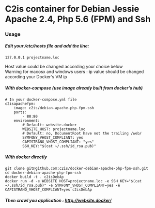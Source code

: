 # C2is container for Debian Jessie Apache 2.4, Php 5.6 (FPM) and Ssh

### Usage 

##### Edit your /etc/hosts file and add the line:
```
127.0.0.1 projectname.loc
```
Host value could be changed according your choice below  
Warning for macosx and windows users : ip value should be changed according your Docker's VM ip

##### With docker-compose (use image already built from docker's hub)
```
# In your docker-compose.yml file
c2isapachefpm:
    image: c2is/debian-apache-php-fpm-ssh
    ports:
        - 80:80
    environment:
        # Default: website.docker
        WEBSITE_HOST: projectname.loc
        # Default: no, DocumentRoot have not the trailing /web/
        SYMFONY_VHOST_COMPLIANT: yes
        CAPISTRANO_VHOST_COMPLIANT: "yes"
        SSH_KEY:"$(cat ~/.ssh/id_rsa.pub)"
```

##### With docker directly
```
git clone git@github.com:c2is/docker-debian-apache-php-fpm-ssh.git
cd docker-debian-apache-php-fpm-ssh
docker build -t . c2isDebAp
docker run -d -e WEBSITE_HOST=projectname.loc -e SSH_KEY="$(cat ~/.ssh/id_rsa.pub)" -e SYMFONY_VHOST_COMPLIANT=yes -e CAPISTRANO_VHOST_COMPLIANT=yes c2isDebAp
```

##### Then crawl you application : http://website.docker/